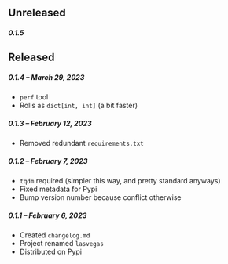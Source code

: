## Unreleased

##### 0.1.5

## Released

##### 0.1.4 – March 29, 2023

- `perf` tool
- Rolls as `dict[int, int]` (a bit faster)

##### 0.1.3 – February 12, 2023

- Removed redundant `requirements.txt`

##### 0.1.2 – February 7, 2023

- `tqdm` required (simpler this way, and pretty standard anyways)
- Fixed metadata for Pypi
- Bump version number because conflict otherwise

##### 0.1.1 – February 6, 2023

- Created `changelog.md`
- Project renamed `lasvegas`
- Distributed on Pypi

